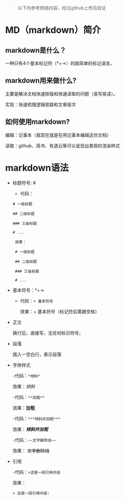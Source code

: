 >
>以下均参考网络内容，经过github上传后验证
>


# MD（markdown）简介
## markdown是什么？
一种只有4个基本标记符（*+->）的超简单的标记语言。

## markdown用来做什么?
主要是解决文档快速排版和快速读取的问题（易写易读）。

实现：快速梳理逻辑思路和文章层次

## 如何使用markdown?
编辑：记事本（我现在就是在用记事本编辑这份文档）

读取：github、简书、有道云等可以呈现出美观的渲染样式

# markdown语法
+ 标题符号: #

	+ 代码：


	```
	# 一级标题

	## 二级标题

	### 三级标题

	# ...

	```

	   效果：

	   # 一级标题

	   ## 二级标题

	   ### 三级标题

	   # ...


+ 基本符号：*+->

	- 代码：`+ 基本符号`

   	  效果：+ 基本符号（标记符后需跟空格）

	 


+ 正文

	换行后，直接写，无任何标识符号。


+ 段落

	插入一空白行，表示段落

+ 字体样式

	-代码：`*倾斜*`

	 效果：*倾斜*


	-代码：`**加粗**`

	 效果：**加粗**


	-代码：`***倾斜并加粗***`

	 效果：***倾斜并加粗***

	-代码：`~~文字删除线~~`

	 效果： ~~文字删除线~~

+ 引用

	-代码：``>这是一段引用内容``

	 效果：
		
	  > 这是一段引用内容: 


